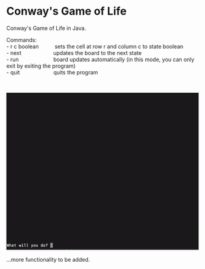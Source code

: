 <h1> Conway's Game of Life </h1>
<p>Conway's Game of Life in Java.</p>
<p>Commands: <br/>
- r c boolean&emsp;&emsp;&emsp;sets the cell at row r and column c to state boolean<br/>
- next&emsp;&emsp;&emsp;&emsp;&emsp;&emsp;updates the board to the next state<br/>
- run&emsp;&emsp;&emsp;&emsp;&emsp;&emsp;&ensp;board updates automatically (in this mode, you can only exit by exiting the program)<br/>
- quit&emsp;&emsp;&emsp;&emsp;&emsp;&emsp; quits the program</p>&emsp;

![Program demo](gameoflife-cli-demo-1.gif)

...more functionality to be added.
